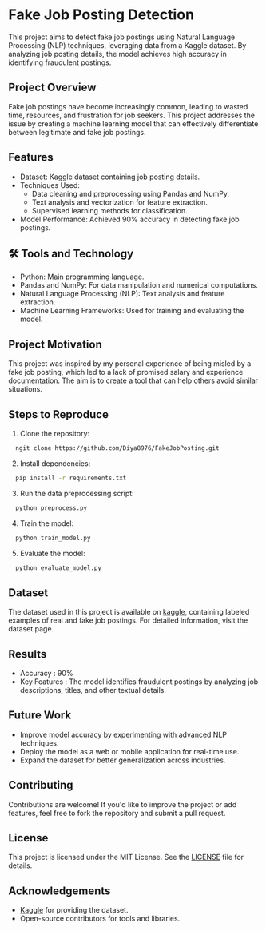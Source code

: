
# Fake Job Posting Detection 

This project aims to detect fake job postings using Natural Language Processing (NLP) techniques, leveraging data from a Kaggle dataset. By analyzing job posting details, the model achieves high accuracy in identifying fraudulent postings.

## Project Overview
Fake job postings have become increasingly common, leading to wasted time, resources, and frustration for job seekers. This project addresses the issue by creating a machine learning model that can effectively differentiate between legitimate and fake job postings.




## Features

- Dataset: Kaggle dataset containing job posting details.
- Techniques Used: 
    - Data cleaning and preprocessing using Pandas and NumPy.
    - Text analysis and vectorization for feature extraction.
    - Supervised learning methods for classification.
- Model Performance: Achieved 90% accuracy in detecting fake job postings.



## 🛠 Tools and Technology
- Python: Main programming language.
- Pandas and NumPy: For data manipulation and numerical computations.
- Natural Language Processing (NLP): Text analysis and feature extraction.
- Machine Learning Frameworks: Used for training and evaluating the model.

## Project Motivation
This project was inspired by my personal experience of being misled by a fake job posting, which led to a lack of promised salary and experience documentation. The aim is to create a tool that can help others avoid similar situations.
## Steps to Reproduce

1. Clone the repository:

```bash
  ngit clone https://github.com/Diya8976/FakeJobPosting.git
```
2. Install dependencies:

```bash
  pip install -r requirements.txt
```
3. Run the data preprocessing script:

```bash
  python preprocess.py
```
4. Train the model:

```bash
  python train_model.py
```
5. Evaluate the model:

```bash
  python evaluate_model.py
```

## Dataset

The dataset used in this project is available on [kaggle](https://www.kaggle.com/), containing labeled examples of real and fake job postings. For detailed information, visit the dataset page.

## Results
- Accuracy : 90%
- Key Features : The model identifies fraudulent postings by analyzing job descriptions, titles, and other textual details.

## Future Work
- Improve model accuracy by experimenting with advanced NLP techniques.
- Deploy the model as a web or mobile application for real-time use.
- Expand the dataset for better generalization across industries.

## Contributing
Contributions are welcome! If you'd like to improve the project or add features, feel free to fork the repository and submit a pull request.


## License

This project is licensed under the MIT License. See the [LICENSE](https://choosealicense.com/licenses/mit/) file for details.
## Acknowledgements

- [Kaggle](https://www.kaggle.com/) for providing the dataset.
- Open-source contributors for tools and libraries.